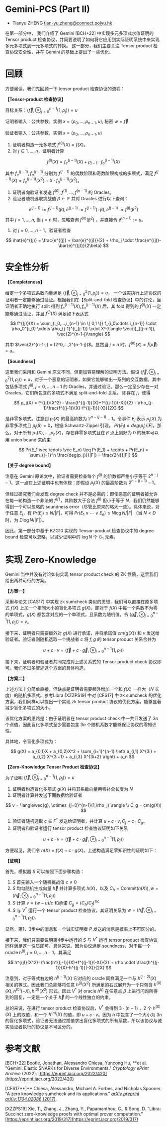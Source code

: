 # Gemini-PCS (Part II)

- Tianyu ZHENG <tian-yu.zheng@connect.polyu.hk>

在第一部分中， 我们介绍了 Gemini [BCH+22] 中实现多元多项式求值证明的 Tensor product 检查协议，并简要说明了如何将它应用到实际证明系统中来实现多元多项式到一元多项式的转换。 这一部分，我们主要关注 Tensor product 检查协议安全性，并在 Gemini 的基础上提出了一些优化。

# 回顾

方便阅读，我们先回顾一下 tensor product 检查协议的流程：

**【Tensor-product 检查协议】**

目标关系：$\langle\vec{f}, \otimes_{j=0}^{n-1}(1,\rho_j) \rangle = u$

证明者输入：公共参数，实例 $x = (\rho_0,...,\rho_{n-1}, u)$, 秘密 $w = \vec{f}$

验证者输入：公共参数，实例 $x = (\rho_0,...,\rho_{n-1}, u)$

1. 证明者构造一元多项式 $f^{(0)}(X) = f(X)$。
2. 对 $j \in 1,...,n$，证明者计算

$$
f^{(j)}(X) = f_e^{(j-1)}(X) + \rho_{j-1} \cdot f_o^{(j-1)}(X)
$$

其中 $f_e^{(j-1)}, f_o^{(j-1)}$ 分别为 $f^{(j-1)}$ 的偶数阶项和奇数阶项构成的多项式，满足 $f^{(j-1)}(X) = f_e^{(j-1)}(X^2) + X \cdot f_o^{(j-1)}(X^2)$。

1. 证明者向验证者发送 $f^{(0)},f^{(1)},...,f^{(n-1)}$ 的 Oracles。
2. 验证者随机选取挑战值  $\beta \leftarrow \mathbb{F}$ 并对 Oracles 进行以下查询：

$$
e^{(j-1)}:= f^{(j-1)}(\beta), \bar{e}^{(j-1)} := f^{(j-1)}(-\beta), \hat{e}^{(j-1)} := f^{(j)}(\beta^2)
$$

其中 $j=1,...,n$, 当 $j=n$ 时，忽略查询 $f^{(n)}(\beta^2)$ ，并直接令 $\hat{e}^{(n-1)} := u$。

1. 对 $j = 0,...,n-1$，验证者检查 

$$
\hat{e}^{(j)} = \frac{e^{(j)} + \bar{e}^{(j)}}{2} + \rho_j \cdot \frac{e^{(j)}-\bar{e}^{(j)}}{2\beta}
$$

# 安全性分析

**【Completeness】**

 给定一个多项式系数向量满足  $\langle\vec{f}, \otimes_{j=0}^{2}(1,\rho_j) \rangle = u$， 一个诚实执行上述协议的证明者一定能够通过验证。根据我们在【Split-and-fold 检查协议】中的讨论，当证明者正确地执行 split 得到 $f_e^{(j-1)}(X), f_o^{(j-1)}(X)$ 后，其 fold 得到的 $f^{(j)}(X)$ 一定能够通过验证，并且 $f^{(j)}(X)$ 满足如下表达式

$$
f^{(j)}(X) = \sum_{i_0,...,i_{n-1} \in \{ 0,1 \}} f_{i_0\cdots i_{n-1}} \cdot \rho_0^{i_0} \cdots \rho_{j-1}^{i_{j-1}} \cdot X^{\langle \vec{i}_{[j:n-1]}, \vec{2}^{n-1-j}\rangle}
$$

 其中 $\vec{2}^{n-1-j} = (2^0,...,2^{n-1-j})$。显然当 $j=n$ 时，$f^{(n)}(X) = \tilde{f}(\vec{\rho})= u$。

**【Soundness】**

这里我们采用和 Gemini 原文不同，但更加容易理解的证明方法。假设 $\langle\vec{f}, \otimes_{j=0}^{2}(1,\rho_j) \rangle \neq u$，对于一个恶意的证明者，如果它能够输出一系列的交互数据，其中包括多项式 $f^{(j)}, j=0,...,n-1$ 的 Oracles，并通过验证。那么一定至少存在一对 Oracles，它们所包含的多项式不满足 split-and-fold 关系。 即存在 $j$，使得

$$
p_j(X) = f^{(j)}(X^2) - \frac{f^{(j-1)}(X)+f^{(j-1)}(-X)}{2} - \rho_{j-1}\frac{f^{(j-1)}(X)-f^{(j-1)}(-X)}{2X}
$$

是非零多项式。注意到 $p_j(X)$ 的最高阶数为 $2^{n-(j-1)}-1$。令事件 $E_j$ 表示 $p_j(X)$ 为非零多项式且 $p_j(\beta) = 0$，根据 Schwartz-Zippel 引理， $Pr(E_j) \leq deg(p_j)/|F|$。那么，对于所有 $p_1(X),...,p_{n}(X)$，存在非零多项式且在 $\beta$ 点上刚好为 0 的概率可以用 union bound 来约束

$$
Pr(E_1 \vee \cdots \vee E_n) \leq Pr(E_1) + \cdots + Pr(E_n) = \sum_{j=1}^n \frac{deg(p_j)}{|F|} = \frac{2N}{|F|}
$$

**【关于 degree bound】**

注意在 Gemini 原论文中，验证者需要检查每个 $f^{(j)}$ 的阶数都严格小于等于 $2^{n-j}-1$。这一点在上述证明中也有体现：即假设 $p_j(X)$ 的最高阶数为 $2^{n-(j-1)}-1$。

但经过研究我们会发现 degree check 并不是必需的：即使恶意的证明者被允许在每一轮构造一个非法的 $f^{(j')}$，其阶数大于合法 $f^{(j)}$ 但小于等于 $N$，我们仍然能够得到一个可以忽略的 soundness error（尽管比原来的略大一些）。具体来说，对于任意 $E_j$，有 $Pr(E_j) \leq N/|F|$，可得 $Pr(E_1 \vee \cdots \vee E_n) \leq N \log N/|F|$ （当 $N < D$ 时，为 $D \log N / |F|$）。

因此，第一部分中基于 KZG10 实现的 Tensor-product 检查协议中的 degree bound 检查可以忽略，以减少证明中的 $\log N$ 个 $\mathbb{G}_1$ 元素。 

# 实现 Zero-Knowledge

Gemini 当中并没有讨论如何实现 tensor product check 的 ZK 性质，这里我们给出两种可行的方案。

**【方案一】**

采用与论文 [CAS17] 中实现 zk sumcheck 类似的思想，我们可以直接在原多项式 $f(X)$ 上加一个相同大小的盲化多项式 $g(X)$，即对于 $f(X)$ 中每一个系数不为零的单项式，$g(X)$ 都包含对应的一个单项式，且系数为随机值。令 $\langle\vec{g}, \otimes_{j=0}^{n-1}(1,\rho_j) \rangle = v$。

接下来，证明者只需要额外对 $g(X)$ 进行承诺，并将承诺值 $cm(g(X))$ 和 $v$ 发送给验证者。验证者则随机选取一个挑战者 $c$ 将 $f,g$ 的 tensor product 关系合并为

$$
u+c\cdot v = \langle\vec{f}+c\cdot \vec{g}, \otimes_{j=0}^{n-1}(1,\rho_j) \rangle
$$

接下来，证明者和验证者共同完成对上述关系式的 Tensor product check 协议即可。我们不过多赘述这个方案的具体构造。

**【方案二】**

上述方法十分简单直接，但缺点是证明者需要额外增加一个和 $f(X)$ 一样大（$N$ 长度）的随机多项式。参考Libra [XZZPS19] 中对 [CFS17] 中 zk sumcheck 的优化方案，我们同样可以提出一个实现 zk tensor product 协议的优化方案，能够显著减少盲化多项式的大小。

该优化方案的思路是：由于证明者在 tensor product check 中一共只发送了 $3n$ 个点值，因此盲化多项式至少需要包含 $3n$ 个随机系数才能够保证协议的零知识性。

具体地，令盲化多项式为：

$$
g(X) = a_{0,1}X + a_{0,2}X^2 + \sum_{i=1}^{n-1} \left( a_{i,1} X^{3i} + a_{i,2} X^{3i+1} + a_{i,3} X^{3i+2} \right) + a_n
$$

**【Zero-Knowledge Tensor Product 检查协议】**  

为了证明 $\langle\vec{f}, \otimes_{j=0}^{n-1}(1,\rho_j) \rangle = u$

1. 证明者构造盲化多项式 $g(X)$  并将其系数向量用零补全长度为 $N$
2. 证明者计算并发送下面数据给验证者

$$
v = \langle\vec{g}, \otimes_{j=0}^{n-1}(1,\rho_j) \rangle \\ C_g = cm(g(X))
$$

1. 验证者随机选取 $c \in F^*$ 发送给证明者，并计算 $u + c\cdot v, C_f + c\cdot C_g$。
2. 证明者和验证者运行 tensor product 检查协议证明如下关系

$$
u+c\cdot v = \langle\vec{f}+c\cdot \vec{g}, \otimes_{j=0}^{n-1}(1,\rho_j) \rangle
$$

方便起见，我们令 $h(X) = f(X) + c\cdot g(X)$。上述构造满足零知识性的证明如下：

**【证明】**

首先，模拟器 $S$ 可以按照下面步骤构造：

1. $S$ 首先输入一个随机挑战值 $c \neq 0$
2. $S$ 均匀随机生成向量 $\vec{h}$ 并计算多项式 $h(X)$，以及 $C_h = \mathsf{Commit}(h(X)), w = \langle\vec{h}, \otimes_{j=0}^{n-1}(1,\rho_j) \rangle$
3. $S$ 计算 $v = (w-u)/c$ 和承诺 $C_g = (C_h/C_f)^{1/c}$ 
4. $S$ 与 $V^*$ 运行一个 tensor product 检查协议，其证明关系为 $w = \langle\vec{h}, \otimes_{j=0}^{n-1}(1,\rho_j) \rangle$.

显然，第1，3步中的消息和一个诚实证明者 $P$ 发送的消息是概率上不可区分的。

接下来，我们只需要说明第4步中运行的 $S$ 与 $V^*$ 运行 tensor product 检查协议同样满足这一性质即可。具体来说，因为协议满足 soundness，对于每一个 oracle $h^{(j)}, j=0,...,n-1$，其满足

$$
h^{(j)}(X^2)=\frac{h^{(j-1)}(X)+f^{(j-1)}(-X)}{2} + \rho \cdot \frac{h^{(j-1)}(X)-h^{(j-1)}(-X)}{2X}
$$

注意到，对于等式右边的 $h^{(j-1)}(X)$ 它对应的 oracle 同样满足一个与 $h^{(j-2)}(X)$ 相关的等式。因此我们总能够将任意 $h^{(j)}(X^2)$ 所满足的右式展开为一个只包含 $h^{(0)}(X), h^{(0)}(-X), h^{(0)}(X^2)$ 形式。因此 $V^*$ 对 oracle $h^{(j)}$ 在任意点 $\beta$ 上进行问询所得到的回复，一定是一个关于 $\vec{h}$ 的一个线性独立的约束。

总的来说，在进行 tensor product 检查协议后，$V^*$ 会得到 $3\cdot (n-1)$ ，$2$ 个 $h^{(0)}(X)$ 上的取值，和一个 $h^{(n)}(X)$ 的值，即 $u+c\cdot v$。因为 $h$ 中包含了一个大小为 $3n$ 的盲化多项式，验证者无法通过插值求出盲化多项式的所有系数，所以该协议与诚实验证者执行的协议是不可区分的。 

# 参考文献
[BCH+22] Bootle, Jonathan, Alessandro Chiesa, Yuncong Hu, **et al. "Gemini: Elastic SNARKs for Diverse Environments." *Cryptology ePrint Archive* (2022). [https://eprint.iacr.org/2022/420](https://eprint.iacr.org/2022/420)

[CFS17**]** Chiesa, Alessandro, Michael A. Forbes, and Nicholas Spooner. "A zero knowledge sumcheck and its applications." [*arXiv preprint arXiv:1704.02086* (2017)](https://eprint.iacr.org/2017/305).

[XZZPS19] Xie, T., Zhang, J., Zhang, Y., Papamanthou, C., & Song, D. “Libra: Succinct zero-knowledge proofs with optimal prover computation.” [https://eprint.iacr.org/2019/317](https://eprint.iacr.org/2019/317)